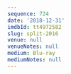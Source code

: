```yaml
---
sequence: 724
date: '2018-12-31'
imdbId: tt4972582
slug: split-2016
venue: null
venueNotes: null
medium: Blu-ray
mediumNotes: null
---
```


